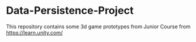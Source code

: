 # Data-Persistence-Project

This repository contains some 3d game prototypes from Junior Course from https://learn.unity.com/
